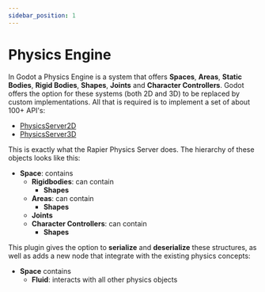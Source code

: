 ```yaml
---
sidebar_position: 1
---
```


# Physics Engine

In Godot a Physics Engine is a system that offers **Spaces**, **Areas**, **Static Bodies**, **Rigid Bodies**, **Shapes**, **Joints** and **Character Controllers**. Godot offers the option for these systems (both 2D and 3D) to be replaced by custom implementations. All that is required is to implement a set of about 100+ API's:
- [PhysicsServer2D](https://docs.godotengine.org/en/stable/classes/class_physicsserver2dextension.html#class-physicsserver2dextension)
- [PhysicsServer3D](https://docs.godotengine.org/en/stable/classes/class_physicsserver3dextension.html#class-physicsserver3dextension)

This is exactly what the Rapier Physics Server does. The hierarchy of these objects looks like this:

- **Space**: contains
  - **Rigidbodies**: can contain
    - **Shapes**
  - **Areas**: can contain
    - **Shapes**
  - **Joints**
  - **Character Controllers**: can contain
    - **Shapes**

This plugin gives the option to **serialize** and **deserialize** these structures, as well as adds a new node that integrate with the existing physics concepts:

- **Space** contains
  - **Fluid**: interacts with all other physics objects
